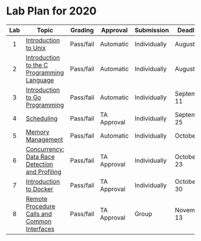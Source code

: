 # Lab Plan for 2020

| Lab | Topic                                                     | Grading          | Approval             | Submission              | Deadline          |
|:---:|-----------------------------------------------------------|------------------|----------------------|-------------------------|-------------------|
| 1 | [Introduction to Unix][1] | Pass/fail | Automatic | Individually | August 30 |
| 2 | [Introduction to the C Programming Language][2] | Pass/fail | Automatic | Individually | August 30 |
| 3 | [Introduction to Go Programming][3] | Pass/fail | Automatic | Individually | September 11 |
| 4 | [Scheduling][4] | Pass/fail | TA Approval | Individually | September 25 |
| 5 | [Memory Management][5] | Pass/fail | Automatic | Individually | October 9 |
| 6 | [Concurrency: Data Race Detection and Profiling][6] | Pass/fail | TA Approval | Individually | October 23 |
| 7 | [Introduction to Docker][7] | Pass/fail | TA Approval | Individually | October 30 |
| 8 | [Remote Procedure Calls and Common Interfaces][8] | Pass/fail | TA Approval | Group | November 13 |

[1]: https://github.com/dat320-2020/assignments/tree/master/lab1
[2]: https://github.com/dat320-2020/assignments/tree/master/lab2
[3]: https://github.com/dat320-2020/assignments/tree/master/lab3
[4]: https://github.com/dat320-2020/assignments/tree/master/lab4
[5]: https://github.com/dat320-2020/assignments/tree/master/lab5
[6]: https://github.com/dat320-2020/assignments/tree/master/lab6
[7]: https://github.com/dat320-2020/assignments/tree/master/lab7
[8]: https://github.com/dat320-2020/assignments/tree/master/lab8
